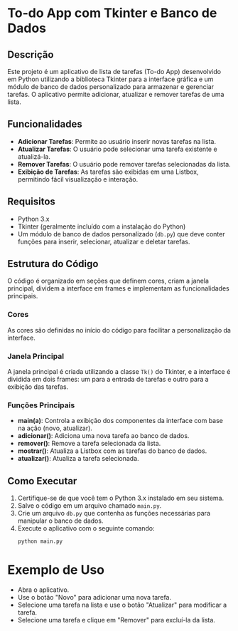 # To-do App com Tkinter e Banco de Dados

## Descrição
Este projeto é um aplicativo de lista de tarefas (To-do App) desenvolvido em Python utilizando a biblioteca Tkinter para a interface gráfica e um módulo de banco de dados personalizado para armazenar e gerenciar tarefas. O aplicativo permite adicionar, atualizar e remover tarefas de uma lista.

## Funcionalidades
- **Adicionar Tarefas**: Permite ao usuário inserir novas tarefas na lista.
- **Atualizar Tarefas**: O usuário pode selecionar uma tarefa existente e atualizá-la.
- **Remover Tarefas**: O usuário pode remover tarefas selecionadas da lista.
- **Exibição de Tarefas**: As tarefas são exibidas em uma Listbox, permitindo fácil visualização e interação.

## Requisitos
- Python 3.x
- Tkinter (geralmente incluído com a instalação do Python)
- Um módulo de banco de dados personalizado (`db.py`) que deve conter funções para inserir, selecionar, atualizar e deletar tarefas.

## Estrutura do Código
O código é organizado em seções que definem cores, criam a janela principal, dividem a interface em frames e implementam as funcionalidades principais. 

### Cores
As cores são definidas no início do código para facilitar a personalização da interface.

### Janela Principal
A janela principal é criada utilizando a classe `Tk()` do Tkinter, e a interface é dividida em dois frames: um para a entrada de tarefas e outro para a exibição das tarefas.

### Funções Principais
- **main(a)**: Controla a exibição dos componentes da interface com base na ação (novo, atualizar).
- **adicionar()**: Adiciona uma nova tarefa ao banco de dados.
- **remover()**: Remove a tarefa selecionada da lista.
- **mostrar()**: Atualiza a Listbox com as tarefas do banco de dados.
- **atualizar()**: Atualiza a tarefa selecionada.

## Como Executar
1. Certifique-se de que você tem o Python 3.x instalado em seu sistema.
2. Salve o código em um arquivo chamado `main.py`.
3. Crie um arquivo `db.py` que contenha as funções necessárias para manipular o banco de dados.
4. Execute o aplicativo com o seguinte comando:
   ```bash
   python main.py

# Exemplo de Uso
- Abra o aplicativo.
- Use o botão "Novo" para adicionar uma nova tarefa.
- Selecione uma tarefa na lista e use o botão "Atualizar" para modificar a tarefa.
- Selecione uma tarefa e clique em "Remover" para excluí-la da lista.
